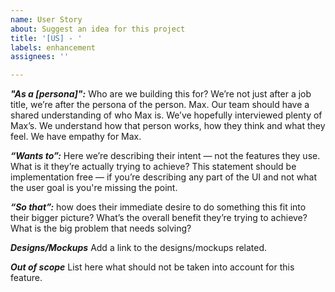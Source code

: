 ```yaml
---
name: User Story
about: Suggest an idea for this project
title: '[US] - '
labels: enhancement
assignees: ''

---
```


***"As a [persona]":*** 
Who are we building this for? We’re not just after a job title, we’re after the persona of the person. Max. Our team should have a shared understanding of who Max is. We’ve hopefully interviewed plenty of Max’s. We understand how that person works, how they think and what they feel. We have empathy for Max.

***“Wants to”:***
Here we’re describing their intent — not the features they use. What is it they’re actually trying to achieve? This statement should be implementation free — if you’re describing any part of the UI and not what the user goal is you're missing the point.

***“So that”:***
how does their immediate desire to do something this fit into their bigger picture? What’s the overall benefit they’re trying to achieve? What is the big problem that needs solving?

***Designs/Mockups***
Add a link to the designs/mockups related.

***Out of scope***
List here what should not be taken into account for this feature.
